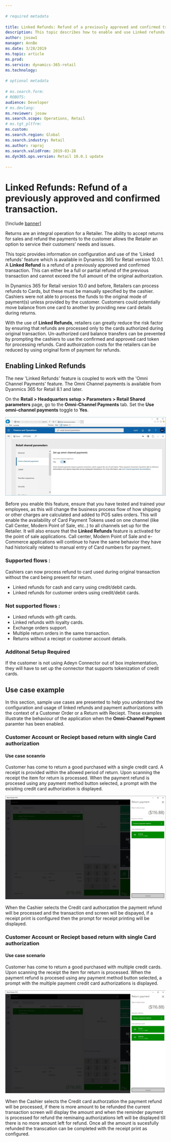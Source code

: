 ```yaml
---

# required metadata

title: Linked Refunds: Refund of a previously approved and confirmed transaction
description: This topic describes how to enable and use Linked refunds.
author: josaw1
manager: AnnBe
ms.date: 3/28/2019
ms.topic: article
ms.prod: 
ms.service: dynamics-365-retail
ms.technology: 

# optional metadata

# ms.search.form: 
# ROBOTS: 
audience: Developer
# ms.devlang: 
ms.reviewer: josaw
ms.search.scope: Operations, Retail
# ms.tgt_pltfrm: 
ms.custom: 
ms.search.region: Global
ms.search.industry: Retail
ms.author: rapraj
ms.search.validFrom: 2019-03-28
ms.dyn365.ops.version: Retail 10.0.1 update

---
```


# Linked Refunds: Refund of a previously approved and confirmed transaction. 

[!include [banner](../../includes/banner.md)]

Returns are an integral operation for a Retailer. The ability to accept returns for sales and refund the payments to the customer allows the Retailer an option to service their customers’ needs and issues.

This topic provides information on configuration and use of the 'Linked refunds' feature which is available in Dynamics 365 for Retail version 10.0.1. A **Linked Refund** is a refund of a previously approved and confirmed transaction. This can either be a full or partial refund of the previous transaction and cannot exceed the full amount of the original authorization. 

In Dynamics 365 for Retail version 10.0 and before, Retailers can process refunds to Cards, but these must be manually specified by the cashier. Cashiers were not able to process the funds to the original mode of payment(s) unless provided by the customer. Customers could potentially move balance from one card to another by providing new card details during returns. 

With the use of **Linked Refunds**, retailers can greatly reduce the risk factor by ensuring that refunds are processed only to the cards authorized during original transaction. Un-authorized card balance transfers can be prevented by prompting the cashiers to use the confirmed and approved card token for processing refunds. Card authoirzation costs for the retailers can be reduced by using original form of payment for refunds.

 
## Enabling Linked Refunds

The new 'Linked Refunds' feature is coupled to work with the 'Omni Channel Payments' feature. The Omni Channel payments is available from Dyanmics 365 for Retail 8.1 and later. 

On the **Retail \> Headquarters setup \> Parameters \> Retail Shared parameters** page, go to the **Omni-Channel Payments** tab. Set the **Use omni-channel payments** toggle to **Yes**. 

![Omni-Channel Payment configuration](media/LinkedRefundsOmniChannel.jpg) 

Before you enable this feature, ensure that you have tested and trained your employees, as this will change the business process flow of how shipping or other charges are calculated and added to POS sales orders. This will enable the availability of Card Payment Tokens used on one channel (like Call Center, Modern Point of Sale, etc..) to all channels set up for the Retailer. It will also ensure that the **Linked Refunds** feature is activated for the point of sale applications. Call center, Modern Point of Sale and e-Commerce applications will continue to have the same behavior they have had historically related to manual entry of Card numbers for payment. 

### Supported flows :
Cashiers can now process refund to card used during original transaction without the card being present for return.
- Linked refunds for cash and carry using credit/debit cards.
- Linked refunds for customer orders using credit/debit cards.
 
### Not supported flows :
- Linked refunds with gift cards.
- Linked refunds with loyalty cards.
- Exchange orders support.
- Multiple return orders in the same transaction.
- Returns without a reciept or customer account details. 

### Additonal Setup Required
If the customer is not using Adeyn Connector out of box implementation, they will have to set up the connector that supports tokenization of credit cards.

## Use case example
In this section, sample use cases are presented to help you understand the configuration and usage of linked refunds and payment authorizations with the context of a Customer Order or a Return with Reciept. These examples illustrate the behaviour of the application when the **Omni-Channel Payment** paramter has been enabled. 

### Customer Account or Reciept based return with single Card authorization
#### Use case sceanrio
Customer has come to return a good purchased with a single credit card. A receipt is provided within the allowed period of return. Upon scanning the receipt the item for return is processed. When the payment refund is procesed using any payment method button selected, a prompt with the exisiting credit card authorization is displayed. 

![Single Card authorization](media/LinkedRefundsSingleAuthorization.jpg) 

When the Cashier selects the Credit card authorzation the payment refund will be processed and the transaction end screen will be dispayed, if a receipt print is configured then the prompt for receipt printing will be displayed. 

### Customer Account or Reciept based return with single Card authorization
#### Use case scenario
Customer has come to return a good purchased with multiple credit cards. Upon scanning the receipt the item for return is processed. When the payment refund is procesed using any payment method button selected, a prompt with the multiple payment credit card authorizations is displayed. 

![Multiple Card Authorization](media/LinkedRefundsMultipleAuthorization.jpg) 

When the Cashier selects the Credit card authorzation the payment refund will be processed, if there is more amount to be refunded the current transaction screen will display the amount and when the reminder payment is processed for refund the reminaing authorizations left will be displayed till there is no more amount left for refund. Once all the amount is sucesfully refunded the transcation can be completed with the receipt print as configured. 


